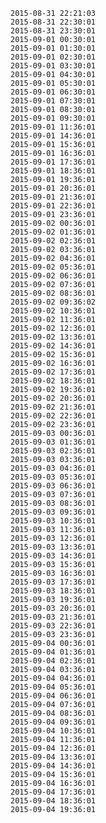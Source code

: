 `2015-08-31 22:21:03`<br />
`2015-08-31 22:30:01`<br />
`2015-08-31 23:30:01`<br />
`2015-09-01 00:30:01`<br />
`2015-09-01 01:30:01`<br />
`2015-09-01 02:30:01`<br />
`2015-09-01 03:30:01`<br />
`2015-09-01 04:30:01`<br />
`2015-09-01 05:30:01`<br />
`2015-09-01 06:30:01`<br />
`2015-09-01 07:30:01`<br />
`2015-09-01 08:30:01`<br />
`2015-09-01 09:30:01`<br />
`2015-09-01 11:36:01`<br />
`2015-09-01 14:36:01`<br />
`2015-09-01 15:36:01`<br />
`2015-09-01 16:36:01`<br />
`2015-09-01 17:36:01`<br />
`2015-09-01 18:36:01`<br />
`2015-09-01 19:36:01`<br />
`2015-09-01 20:36:01`<br />
`2015-09-01 21:36:01`<br />
`2015-09-01 22:36:01`<br />
`2015-09-01 23:36:01`<br />
`2015-09-02 00:36:01`<br />
`2015-09-02 01:36:01`<br />
`2015-09-02 02:36:01`<br />
`2015-09-02 03:36:01`<br />
`2015-09-02 04:36:01`<br />
`2015-09-02 05:36:01`<br />
`2015-09-02 06:36:01`<br />
`2015-09-02 07:36:01`<br />
`2015-09-02 08:36:01`<br />
`2015-09-02 09:36:02`<br />
`2015-09-02 10:36:01`<br />
`2015-09-02 11:36:01`<br />
`2015-09-02 12:36:01`<br />
`2015-09-02 13:36:01`<br />
`2015-09-02 14:36:01`<br />
`2015-09-02 15:36:01`<br />
`2015-09-02 16:36:01`<br />
`2015-09-02 17:36:01`<br />
`2015-09-02 18:36:01`<br />
`2015-09-02 19:36:01`<br />
`2015-09-02 20:36:01`<br />
`2015-09-02 21:36:01`<br />
`2015-09-02 22:36:01`<br />
`2015-09-02 23:36:01`<br />
`2015-09-03 00:36:01`<br />
`2015-09-03 01:36:01`<br />
`2015-09-03 02:36:01`<br />
`2015-09-03 03:36:01`<br />
`2015-09-03 04:36:01`<br />
`2015-09-03 05:36:01`<br />
`2015-09-03 06:36:01`<br />
`2015-09-03 07:36:01`<br />
`2015-09-03 08:36:01`<br />
`2015-09-03 09:36:01`<br />
`2015-09-03 10:36:01`<br />
`2015-09-03 11:36:01`<br />
`2015-09-03 12:36:01`<br />
`2015-09-03 13:36:01`<br />
`2015-09-03 14:36:01`<br />
`2015-09-03 15:36:01`<br />
`2015-09-03 16:36:01`<br />
`2015-09-03 17:36:01`<br />
`2015-09-03 18:36:01`<br />
`2015-09-03 19:36:01`<br />
`2015-09-03 20:36:01`<br />
`2015-09-03 21:36:01`<br />
`2015-09-03 22:36:01`<br />
`2015-09-03 23:36:01`<br />
`2015-09-04 00:36:01`<br />
`2015-09-04 01:36:01`<br />
`2015-09-04 02:36:01`<br />
`2015-09-04 03:36:01`<br />
`2015-09-04 04:36:01`<br />
`2015-09-04 05:36:01`<br />
`2015-09-04 06:36:01`<br />
`2015-09-04 07:36:01`<br />
`2015-09-04 08:36:01`<br />
`2015-09-04 09:36:01`<br />
`2015-09-04 10:36:01`<br />
`2015-09-04 11:36:01`<br />
`2015-09-04 12:36:01`<br />
`2015-09-04 13:36:01`<br />
`2015-09-04 14:36:01`<br />
`2015-09-04 15:36:01`<br />
`2015-09-04 16:36:01`<br />
`2015-09-04 17:36:01`<br />
`2015-09-04 18:36:01`<br />
`2015-09-04 19:36:01`<br />
